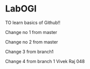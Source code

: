# LabOGI
TO learn basics of Github!!

Change no 1 from master

Change no 2 from master

Change 3 from branch1

Change 4 from branch 1
Vivek Raj 048
